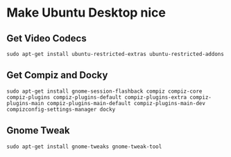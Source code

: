 


# Make Ubuntu Desktop nice

## Get Video Codecs

```shell
sudo apt-get install ubuntu-restricted-extras ubuntu-restricted-addons
```

## Get Compiz and Docky

```shell
sudo apt-get install gnome-session-flashback compiz compiz-core compiz-plugins compiz-plugins-default compiz-plugins-extra compiz-plugins-main compiz-plugins-main-default compiz-plugins-main-dev compizconfig-settings-manager docky
```

## Gnome Tweak

```shell
sudo apt-get install gnome-tweaks gnome-tweak-tool
```